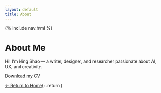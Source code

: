 ```yaml
---
layout: default
title: About
---
```


{% include nav.html %}

# About Me

Hi! I’m Ning Shao — a writer, designer, and researcher passionate about AI, UX, and creativity. 

[Download my CV](assets/files/cv_resume.pdf)


[← Return to Home](/){: .return }
